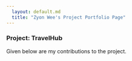 ```yaml
---
  layout: default.md
  title: "Zyon Wee's Project Portfolio Page"
---
```


### Project: TravelHub

Given below are my contributions to the project.  
